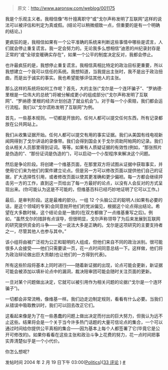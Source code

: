 # 

> 原文：<http://www.aaronsw.com/weblog/001175>

我是个乐观主义者。我相信像“布什擅离职守”或“戈尔声称发明了互联网”这样的说法可以被评估和判定为真或假。(结论可以稍微细致一点，但重要的是有一个明确的结论。)

更疯狂的是，我相信如果有一个公平准确的系统来判断这些事情中哪些是谎言，人们就会停止重复谎言。我一定会努力的。无论我多么想相信“迪恩的州纪录封存是正常的”或“全球变暖确实存在”，如果一个公平的制度决定反对，我都会停止。

也许最疯狂的是，我想停止重复谎言。我相信真相比特定的政治目标更重要，所以我想建立一个我可以信任的系统。我想知道，当我提出主张时，我不是出于政治扭曲，而是出于诚实的事实。我也希望能够评估其他人的主张。

那么这样的系统将如何工作呢？首先，大的主张(“戈尔是一个连环骗子”、“罗纳德·里根是一位伟大的总统”)将被分解成更小的组成部分(“戈尔声称发明了互联网”、“罗纳德·里根的经济计划创造了就业机会”)。对于每一个小索赔，我们都会运行流程。我们以“戈尔谎称发明了互联网”为例。

首先，一些基本规则。一切都是开放的。任何人都可以提交任何东西，所有记录都放在公共网站上。

我们从收集证据开始。任何人都可以提交有用的事实证据。我们从美国有线电视新闻网得到了戈尔讲话的录像带。我们会得到国会关于戈尔资助阿帕网的记录。我们会从相关人员那里得到证词。等等。如果有人质疑证据的有效性(例如，“那张照片是伪造的”、“那份证词是伪造的”)，可以启动一个小型程序来解决这个问题。

然后是争论阶段。将创建一个维基页面，在那里双方将试图从证据中获取事实，并使用它们来为他们的案件建立论点。但是另一方可以修改页面以提供他们自己的证据，扩大选择性引用，或者修改页面以使其更准确和更少偏袒。每一方都会继续抨击另一方的工作，直到这一页给出了每一方最好的论点，以没有人会反对的方式呈现出来。(你可能认为这是不可能的，但维基百科已经巧妙地证明了它可以工作。)

最后，是审判阶段。这是最难的部分。一组 12 个头脑公正的聪明人(如果有必要的话，是这个领域的专家)会同意抛开他们的党派偏见，根据这个论点得出结论。希望在大多数时候，这个结论会是一致的(在双方都做了一点维基重写之后)。例如，“虽然戈尔的措辞有点误导，但很明显，戈尔声称领导了为后来发展到互联网的研究提供资金的斗争——这一说法大多是正确的。戈尔是这项研究的主要支持者之一，尽管其他人也参与其中。”

该小组将由被广泛视为公正和聪明的人组成，但他们来自不同的政治派别。很可能很多人会接受——他们只需要读一页，花一点时间同意总结一下。这样做，他们将为政治辩论做出巨大贡献(也让他们的一方得到代表)。

所有这些阶段将基本上同时进行——随着新证据的出现，论点可能会更新，新证据可能会被添加以填补论点中的漏洞，裁决陪审团可能会随时关注页面的更新。

一旦对某个问题做出决定，它就可以被引用作为相关问题的论据(“戈尔是一个连环骗子”)。

一切都会非常流畅，像维基一样。我们边走边制定规则，看看有什么必要。当我们从错误中吸取教训时，我们可以回去改正它们。

这看起来像是为了在一些愚蠢的问题上做出决定而付出的巨大努力，但我认为远不止这些。结果将会是一个关于当今许多热门话题的大量可信论点的集合，一个可以通过时间给你提供公平真相的集合——因为基本上每个人都签署了它(毕竟它是公开可修改的)。如果你看看在这些主张和政治斗争上花费的努力，花一点时间把事实弄清楚似乎是一个小代价。

你怎么想呢?

发帖时间 2004 年 2 月 19 日下午 03:00([Politics](cat_politics))([33 评论](#comments) ) [#](001175)

